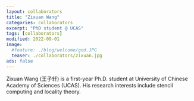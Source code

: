 ```yaml
---
layout: collaborators
title: "Zixuan Wang"
categories: collaborators
excerpt: "PhD student @ UCAS"
tags: [collaborators]
modified: 2022-09-01
image:
  #feature: ./blog/welcome/god.JPG
  teaser: ./collaborators/zixuan.jpg
ads: false  
---
```

 
Zixuan Wang (王子轩) is a first-year Ph.D. student at  University of Chinese Academy of Sciences (UCAS). His research interests include stencil computing and locality theory.